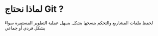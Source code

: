 # لماذا نحتاج Git ? 
لحفظ ملفات المشاريع والتحكم بنسخها بشكل يسهل عملية التطوير المستمرة سواءً بشكل فردي أو جماعي
